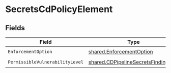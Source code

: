 # SecretsCdPolicyElement


## Fields

| Field                                                                                      | Type                                                                                       | Required                                                                                   | Description                                                                                |
| ------------------------------------------------------------------------------------------ | ------------------------------------------------------------------------------------------ | ------------------------------------------------------------------------------------------ | ------------------------------------------------------------------------------------------ |
| `EnforcementOption`                                                                        | [shared.EnforcementOption](../../models/shared/enforcementoption.md)                       | :heavy_check_mark:                                                                         | N/A                                                                                        |
| `PermissibleVulnerabilityLevel`                                                            | [shared.CDPipelineSecretsFindingRisk](../../models/shared/cdpipelinesecretsfindingrisk.md) | :heavy_check_mark:                                                                         | N/A                                                                                        |